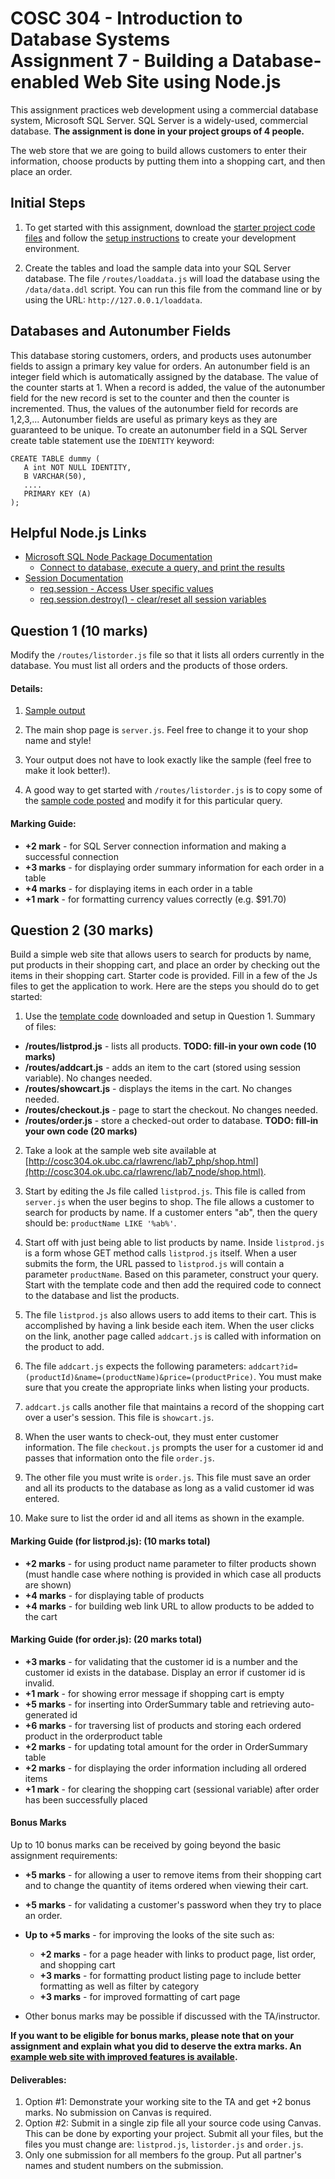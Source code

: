 # COSC 304 - Introduction to Database Systems<br>Assignment 7 - Building a Database-enabled Web Site using Node.js

This assignment practices web development using a commercial database system, Microsoft SQL Server. SQL Server is a widely-used, commercial database. **The assignment is done in your project groups of 4 people.**

The web store that we are going to build allows customers to enter their information, choose products by putting them into a shopping cart, and then place an order.

## Initial Steps

1. To get started with this assignment, download the [starter project code files](304_lab7_starter_node.zip) and follow the [setup instructions](setup/) to create your development environment.

2. Create the tables and load the sample data into your SQL Server database.  The file `/routes/loaddata.js` will load the database using the `/data/data.ddl` script. You can run this file from the command line or by using the URL: `http://127.0.0.1/loaddata`.

## Databases and Autonumber Fields

This database storing customers, orders, and products uses autonumber fields to assign a primary key value for orders.  An autonumber field is an integer field which is automatically assigned by the database.  The value of the counter starts at 1.  When a record is added, the value of the autonumber field for the new record is set to the counter and then the counter is incremented.  Thus, the values of the autonumber field for records are 1,2,3,...  Autonumber fields are useful as primary keys as they are guaranteed to be unique.  To create an autonumber field in a SQL Server create table statement use the `IDENTITY` keyword: 

```
CREATE TABLE dummy (
   A int NOT NULL IDENTITY,
   B VARCHAR(50),
   ....
   PRIMARY KEY (A)
);
```
## Helpful Node.js Links

- [Microsoft SQL Node Package Documentation](https://www.npmjs.com/package/mssql)
	- [Connect to database, execute a query, and print the results](https://www.npmjs.com/package/mssql#asyncawait)
- [Session Documentation](https://expressjs.com/en/resources/middleware/session.html)
	- [req.session - Access User specific values](https://expressjs.com/en/resources/middleware/session.html#reqsession)
	- [req.session.destroy() - clear/reset all session variables](https://expressjs.com/en/resources/middleware/session.html#sessiondestroycallback)

## Question 1 (10 marks)

Modify the `/routes/listorder.js` file so that it lists all orders currently in the database. You must list all orders and the products of those orders.

#### Details:

1. [Sample output](http://cosc304.ok.ubc.ca/rlawrenc/tomcat/Lab7/listorder.jsp)

2. The main shop page is `server.js`. Feel free to change it to your shop name and style!

3. Your output does not have to look exactly like the sample (feel free to make it look better!).

5. A good way to get started with `/routes/listorder.js` is to copy some of the [sample code posted](../code/QuerySQLServer.js) and modify it for this particular query.


#### Marking Guide:

- **+2 mark** - for SQL Server connection information and making a successful connection
- **+3 marks** - for displaying order summary information for each order in a table
- **+4 marks** - for displaying items in each order in a table
- **+1 mark** - for formatting currency values correctly (e.g. $91.70)

## Question 2 (30 marks)

Build a simple web site that allows users to search for products by name, put products in their shopping cart, and place an order by checking out the items in their shopping cart. Starter code is provided. Fill in a few of the Js files to get the application to work.  Here are the steps you should do to get started:

1. Use the [template code](304_lab7_starter_node.zip) downloaded and setup in Question 1. Summary of files:

- **/routes/listprod.js** - lists all products.  **TODO: fill-in your own code (10 marks)**
- **/routes/addcart.js** - adds an item to the cart (stored using session variable).  No changes needed.
- **/routes/showcart.js** - displays the items in the cart.  No changes needed.
- **/routes/checkout.js** - page to start the checkout.  No changes needed.
- **/routes/order.js** - store a checked-out order to database. **TODO: fill-in your own code (20 marks)**

2. Take a look at the sample web site available at [http://cosc304.ok.ubc.ca/rlawrenc/lab7_php/shop.html](http://cosc304.ok.ubc.ca/rlawrenc/lab7_node/shop.html).

3. Start by editing the Js file called `listprod.js`.  This file is called from `server.js` when the user begins to shop.  The file allows a customer to search for products by name.  If a customer enters "ab", then the query should be: `productName LIKE '%ab%'`.

4. Start off with just being able to list products by name.  Inside `listprod.js` is a form whose GET method calls `listprod.js` itself.  When a user submits the form, the URL passed to `listprod.js` will contain a parameter `productName`.  Based on this parameter, construct your query. Start with the template code and then add the required code to connect to the database and list the products.

5. The file `listprod.js` also allows users to add items to their cart. This is accomplished by having a link beside each item. When the user clicks on the link, another page called `addcart.js` is called with information on the product to add.

6. The file `addcart.js` expects the following parameters: `addcart?id=(productId)&name=(productName)&price=(productPrice)`.  You must make sure that you create the appropriate links when listing your products.

7. `addcart.js` calls another file that maintains a record of the shopping cart over a user's session.  This file is `showcart.js`.

8. When the user wants to check-out, they must enter customer information.  The file `checkout.js` prompts the user for a customer id and passes that information onto the file `order.js`.

9. The other file you must write is `order.js`. This file must save an order and all its products to the database as long as a valid customer id was entered.

10. Make sure to list the order id and all items as shown in the example.


#### Marking Guide (for listprod.js): (10 marks total)

- **+2 marks** - for using product name parameter to filter products shown (must handle case where nothing is provided in which case all products are shown)
- **+4 marks** - for displaying table of products
- **+4 marks** - for building web link URL to allow products to be added to the cart

#### Marking Guide (for order.js): (20 marks total)

- **+3 marks** - for validating that the customer id is a number and the customer id exists in the database. Display an error if customer id is invalid.
- **+1 mark** - for showing error message if shopping cart is empty
- **+5 marks** - for inserting into OrderSummary table and retrieving auto-generated id
- **+6 marks** - for traversing list of products and storing each ordered product in the orderproduct table
- **+2 marks** - for updating total amount for the order in OrderSummary table
- **+2 marks** - for displaying the order information including all ordered items
- **+1 mark** - for clearing the shopping cart (sessional variable) after order has been successfully placed


#### Bonus Marks

Up to 10 bonus marks can be received by going beyond the basic assignment requirements:

- **+5 marks** - for allowing a user to remove items from their shopping cart and to change the quantity of items ordered when viewing their cart.
- **+5 marks** - for validating a customer's password when they try to place an order.
- **Up to +5 marks** - for improving the looks of the site such as:
	- **+2 marks** - for a page header with links to product page, list order, and shopping cart
	- **+3 marks** - for formatting product listing page to include better formatting as well as filter by category	
	- **+3 marks** - for improved formatting of cart page		

- Other bonus marks may be possible if discussed with the TA/instructor.

**If you want to be eligible for bonus marks, please note that on your assignment and explain what you did to deserve the extra marks.  An [example web site with improved features is available](http://cosc304.ok.ubc.ca/rlawrenc/tomcat/Lab7/bonus/shop.html).**

#### Deliverables:

1. Option #1: Demonstrate your working site to the TA and get +2 bonus marks. No submission on Canvas is required.
2. Option #2: Submit in a single zip file all your source code using Canvas. This can be done by exporting your project. Submit all your files, but the files you must change are: `listprod.js`, `listorder.js` and `order.js`.
3. Only one submission for all members fo the group. Put all partner's names and student numbers on the submission.